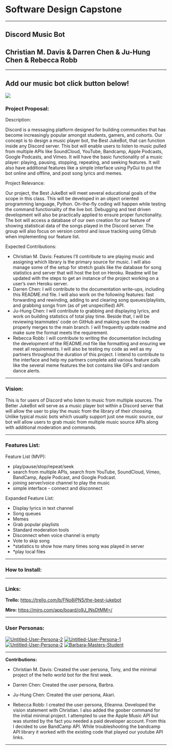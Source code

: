 # Software Design Capstone
***
## Discord Music Bot
## Christian M. Davis & Darren Chen & Ju-Hung Chen & Rebecca Robb
***

## Add our music bot click button below!
[![](https://pngimg.com/uploads/buttons/buttons_PNG34.png)](https://discord.com/api/oauth2/authorize?client_id=823424247862001664&permissions=8&scope=bot)



### Project Proposal: 
Description:

Discord is a messaging platform designed for building communities that has become increasingly popular amongst students, gamers, and cohorts. Our concept is to design a music player bot, the Best JukeBot, that can function inside any Discord server. This bot will enable users to listen to music pulled from multiple APIs like SoundCloud, YouTube, Bandcamp, Apple Podcasts, Google Podcasts, and Vimeo. It will have the basic functionality of a music player: playing, pausing, stopping, repeating, and seeking features. It will also have additional features like a simple interface using PyGui to put the bot online and offline, and post song lyrics and memes.

Project Relevance:

Our project, the Best JukeBot will meet several educational goals of the scope in this class. This will be developed in an object oriented programming language, Python. On-the-fly coding will happen while testing the command functionality of the live bot. Debugging and test driven development will also be practically applied to ensure proper functionality. The bot will access a database of our own creation for our feature of showing statistical data of the songs played in the Discord server. The group will also focus on version control and issue tracking using Github when implementing our feature list.

Expected Contributions:

- Christian M. Davis: 
Features I’ll contribute to are playing music and assigning which library is the primary source for music. I will also manage some of the setup for stretch goals like the database for song statistics and server that will host the bot on Heroku. Readme will be updated with the steps to get an instance of the project working on a user’s own Heroku server.
- Darren Chen: 
I will contribute to the documentation write-ups, including this README.md file. I will also work on the following features: fast forwarding and rewinding, adding to and clearing song queues/playlists, and grabbing songs from (as of yet unspecified) API.
- Ju-Hung Chen: 
I will contribute to grabbing and displaying lyrics, and work on building statistics of total play time. Beside that, I will be reviewing teammates’ code on GitHub and making sure the code properly merges to the main branch. I will frequently update readme and make sure the format meets the requirement.
- Rebecca Robb: 
I will contribute to writing the documentation including the development of the README.md file like formatting and ensuring we meet all requirements. I will also be testing my code as well as my partners throughout the duration of this project. I intend to contribute to the interface and help my partners complete add various feature calls like the several meme features the bot contains like GIFs and random dance alerts. 


***
### Vision:

This is for users of Discord who listen to music from multiple sources. The Better JukeBot
will serve as a music player bot within a Discord server that will allow the user to
play the music from the library of their choosing. Unlike typical music bots which usually 
support just one music source, our bot will allow users to grab music from multiple music
source APIs along with additional moderation and commands. 
***

### Features List:
Feature List (MVP):
- play/pause/stop/repeat/seek
- search from multiple APIs, search from YouTube, SoundCloud, Vimeo, BandCamp, Apple Podcast, and Google Podcast.
- joining server/voice channel to play the music
- simple interface - connect and disconnect
 
Expanded Feature List:
- Display lyrics in text channel
- Song queues
- Memes
- Grab popular playlists
- Standard moderation tools
- Disconnect when voice channel is empty
- Vote to skip song
- *statistics to show how many times song was played in server
- *play local files

***

### How to Install:

***
### Links: 

**Trello:**
https://trello.com/b/FNo8iPN5/the-best-jukebot

**Miro:**
https://miro.com/app/board/o9J_lNsDtMM=/
***
### User Personas:

<a href="https://ibb.co/kHBtx9M"><img src="https://i.ibb.co/0D2xcFQ/Untitled-User-Persona-2.png" alt="Untitled-User-Persona-2" border="0"></a>
<a href="https://ibb.co/cYxX70z"><img src="https://i.ibb.co/LNvh2m4/Untitled-User-Persona-1.png" alt="Untitled-User-Persona-1" border="0"></a>
<a href="https://ibb.co/MDc3rkz"><img src="https://i.ibb.co/99bC6Hx/Untitled-User-Persona-2.png" alt="Untitled-User-Persona-2" border="0"></a>
<a href="https://ibb.co/2Nk4j5M"><img src="https://i.ibb.co/xH7TM3g/Barbara-Masters-Student.png" alt="Barbara-Masters-Student" border="0" /></a>

***


**Contributions:**

* Christian M. Davis: Created the user persona, Tony, and the minimal project of the hello world bot for the first week.
    
* Darren Chen: Created the user persona, Barbra.
    
* Ju-Hung Chen: Created the user persona, Akari.
    
* Rebecca Robb: I created the user persona, Elleanna. Developed the vision statement with Christian. I also added the goober command for the initial minimal project. I attempted to use the Apple Music API but was stunted by the fact you needed a paid developer account. From this I decided to use BandCamp API. While troubleshooting the bandcamp API library it worked with the existing code that played our youtube API links. 

***
